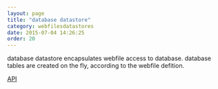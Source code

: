 ```yaml
---
layout: page
title: "database datastore"
category: webfilesdatastores
date: 2015-07-04 14:26:25
order: 20
---
```


database datastore encapsulates webfile access to database. database tables are created on the fly, according to the webfile defition.

[API](http://sebastianmonzel.github.io/webfiles-framework-php-api/class-webfilesframework.core.datastore.types.database.MDatabaseDatastore.html)
